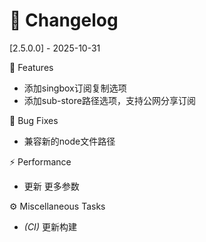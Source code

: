 # 📝 Changelog

[2.5.0.0] - 2025-10-31

🚀 Features

- 添加singbox订阅复制选项
- 添加sub-store路径选项，支持公网分享订阅

🐛 Bug Fixes

- 兼容新的node文件路径

⚡ Performance

- 更新 更多参数

⚙️ Miscellaneous Tasks

- *(CI)* 更新构建
